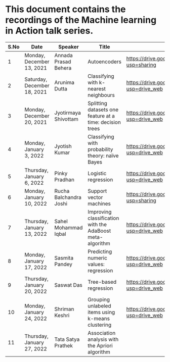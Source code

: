 # This document contains the recordings of the Machine learning in Action talk series.
| S.No 	| Date       	| Speaker        	| Title             	| Recording Link                                                                     	|
|------	|------------	|--------------	|---------------------	|------------------------------------------------------------------------------------	|
| 1    	| Monday, December 13, 2021 	| Annada Prasad Behera	| Autoencoders 	| https://drive.google.com/file/d/1osrgJ-nmqoFngx1xWW98GRWU6o6XqgzH/view?usp=sharing 	|
| 2    	| Saturday, December 18, 2021	| Arunima Dutta	| Classifying with k-nearest neighbours| https://drive.google.com/file/d/1W9hdKyFY693Uwbr4jOmKhCMKspWBYUoG/view?usp=drive_web|
| 3    	| Monday, December 20, 2021 | Jyotirmaya Shivottam | Splitting datasets one feature at a time: decision trees | https://drive.google.com/file/d/1p-6cOduJGr8tGBb1x-KKqf3Crta4He39/view?usp=drive_web |
| 4 | Monday, January 3, 2022 | Jyotish Kumar | Classifying with probability theory: naïve Bayes | https://drive.google.com/file/d/13bVm-qxqVblTJBtF-OJ202UcxUJNwiWR/view?usp=drive_web |
| 5 | Thursday, January 6, 2022 | Pinky Pradhan | Logistic regression | https://drive.google.com/file/d/1vv-AqrDA8DgwZf938gwaf7hlwhUP5Wv0/view?usp=drive_web |
| 6 | Monday, January 10, 2022 | Rucha Balchandra Joshi | Support vector machines | https://drive.google.com/file/d/1pjbkzl5Ue5rN4EqD1s2UnTfzCLK9lqqD/view?usp=sharing |
| 7 | Thursday, January 13, 2022 | Sahel Mohammad Iqbal | Improving classification with the AdaBoost meta-algorithm | https://drive.google.com/file/d/1k6jEqYW35AjQv-sUBrmP0PYIGgENu91_/view?usp=drive_web |
| 8 | Monday, January 17, 2022 | Sasmita Pandey | Predicting numeric values: regression | https://drive.google.com/file/d/1bc5uJ5HnOAVBwQm0_icGoATJyBsO_oHP/view?usp=drive_web |
| 9 | Thursday, January 20, 2022 | Saswat Das | Tree-based regression | https://drive.google.com/file/d/1qwEfprJu-SWuAtchWqIhHN6hiQJSY6qO/view?usp=drive_web |
| 10 | Monday, January 24, 2022 | Shriman Keshri | Grouping unlabeled items using k-means clustering | https://drive.google.com/file/d/1CIkhQ8h0VRDFFStfPutDjR0Um0zO4owH/view?usp=drive_web |
| 11 | Thursday, January 27, 2022 | Tata Satya Prathek | Association analysis with the Apriori algorithm | |
